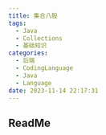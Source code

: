 ```yaml
---
title: 集合八股
tags:
  - Java
  - Collections
  - 基础知识
categories:
  - 后端
  - CodingLanguage
  - Java
  - Language
date: 2023-11-14 22:17:31
---
```

## ReadMe
